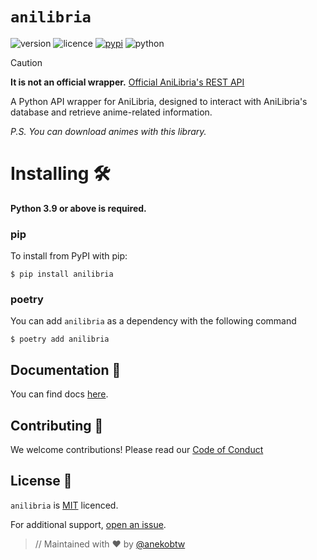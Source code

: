 # `anilibria`

![version](https://img.shields.io/badge/Project_version-0.1.5-blue)
![licence](https://img.shields.io/badge/License-MIT-green)
[![pypi](https://img.shields.io/badge/anilibria_on_PyPi-blue)](https://pypi.org/project/anilibria)
![python](https://img.shields.io/badge/Python-3.9%2B-blue)

> [!CAUTION]  
> **It is not an official wrapper.** [Official AniLibria's REST API](https://github.com/anilibria/docs/blob/master/api_v3.md)

A Python API wrapper for AniLibria, designed to interact with AniLibria's database and retrieve anime-related information.

*P.S. You can download animes with this library.*

# Installing 🛠️
**Python 3.9 or above is required.**

### pip
To install from PyPI with pip:
```
$ pip install anilibria
```

### poetry
You can add `anilibria` as a dependency with the following command
```
$ poetry add anilibria
```

## Documentation 📃
You can find docs [here](https://github.com/anekobtw/anilibria/blob/main/docs.md).

## Contributing 🤝
We welcome contributions! Please read our [Code of Conduct](https://github.com/anekobtw/anilibria/blob/main/CODE_OF_CONDUCT.md)

## License 📄
`anilibria` is [MIT](https://github.com/anekobtw/anilibria/blob/main/LICENSE) licenced.

For additional support, [open an issue](https://github.com/anekobtw/youtube-dl-bot/issues).

> // Maintained with ❤️ by [@anekobtw](https://github.com/anekobtw)
